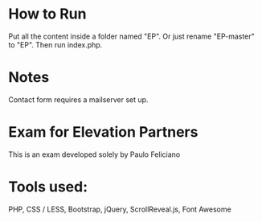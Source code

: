 # How to Run
Put all the content inside a folder named "EP". Or just rename "EP-master" to "EP".
Then run index.php.

# Notes
Contact form requires a mailserver set up.

# Exam for Elevation Partners
This is an exam developed solely by Paulo Feliciano

# Tools used:
PHP, CSS / LESS, Bootstrap, jQuery, ScrollReveal.js, Font Awesome



